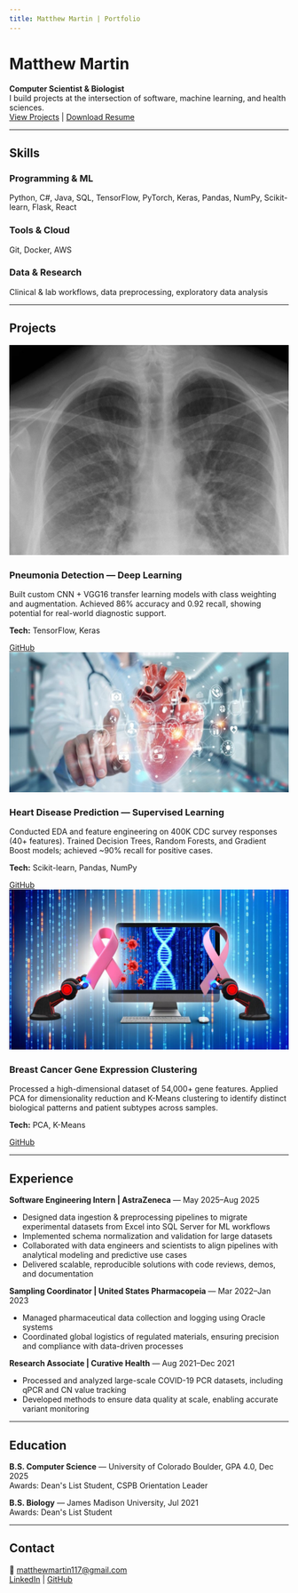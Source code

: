 ```yaml
---
title: Matthew Martin | Portfolio
---
```


<!-- HERO SECTION -->
# Matthew Martin
**Computer Scientist & Biologist**  
I build projects at the intersection of software, machine learning, and health sciences.  
[View Projects](#projects) | [Download Resume](assets/resumes/AIresume.pdf)

---

<!-- SKILLS SECTION -->
## Skills

### Programming & ML
Python, C#, Java, SQL, TensorFlow, PyTorch, Keras, Pandas, NumPy, Scikit-learn, Flask, React

### Tools & Cloud
Git, Docker, AWS

### Data & Research
Clinical & lab workflows, data preprocessing, exploratory data analysis

---

<!-- PROJECTS SECTION -->
## Projects

<div class="projects-grid">

<!-- Project 1 -->
<div class="project-card">
  <img src="assets/images/MLlung.png" alt="Pneumonia Detection Screenshot" />
  <h3>Pneumonia Detection — Deep Learning</h3>
  <p>Built custom CNN + VGG16 transfer learning models with class weighting and augmentation. Achieved 86% accuracy and 0.92 recall, showing potential for real-world diagnostic support.</p>
  <p><strong>Tech:</strong> TensorFlow, Keras</p>
  <a href="https://github.com/matthewmartin117/Pnuemonia-Detection-Deep-Learning">GitHub</a>
</div>

<!-- Project 2 -->
<div class="project-card">
  <img src="assets/images/heart.jpg" alt="Heart Disease Prediction Screenshot" />
  <h3>Heart Disease Prediction — Supervised Learning</h3>
  <p>Conducted EDA and feature engineering on 400K CDC survey responses (40+ features). Trained Decision Trees, Random Forests, and Gradient Boost models; achieved ~90% recall for positive cases.</p>
  <p><strong>Tech:</strong> Scikit-learn, Pandas, NumPy</p>
  <a href="https://github.com/matthewmartin117/HeartDisease-SupervisedLearning">GitHub</a>
</div>

<!-- Project 3 -->
<div class="project-card">
  <img src="assets/images/cancer.jpg" alt="Breast Cancer Gene Clustering Screenshot" />
  <h3>Breast Cancer Gene Expression Clustering</h3>
  <p>Processed a high-dimensional dataset of 54,000+ gene features. Applied PCA for dimensionality reduction and K-Means clustering to identify distinct biological patterns and patient subtypes across samples.</p>
  <p><strong>Tech:</strong> PCA, K-Means</p>
  <a href="https://github.com/matthewmartin117/Breast-Cancer-Clustering-unsupervised-Learning">GitHub</a>
</div>

</div>

---

<!-- EXPERIENCE SECTION -->
## Experience

**Software Engineering Intern | AstraZeneca** — May 2025–Aug 2025  
- Designed data ingestion & preprocessing pipelines to migrate experimental datasets from Excel into SQL Server for ML workflows  
- Implemented schema normalization and validation for large datasets  
- Collaborated with data engineers and scientists to align pipelines with analytical modeling and predictive use cases  
- Delivered scalable, reproducible solutions with code reviews, demos, and documentation  

**Sampling Coordinator | United States Pharmacopeia** — Mar 2022–Jan 2023  
- Managed pharmaceutical data collection and logging using Oracle systems  
- Coordinated global logistics of regulated materials, ensuring precision and compliance with data-driven processes  

**Research Associate | Curative Health** — Aug 2021–Dec 2021  
- Processed and analyzed large-scale COVID-19 PCR datasets, including qPCR and CN value tracking  
- Developed methods to ensure data quality at scale, enabling accurate variant monitoring  

---

<!-- EDUCATION SECTION -->
## Education

**B.S. Computer Science** — University of Colorado Boulder, GPA 4.0, Dec 2025  
Awards: Dean's List Student, CSPB Orientation Leader  

**B.S. Biology** — James Madison University, Jul 2021  
Awards: Dean's List Student  

---

<!-- CONTACT SECTION -->
## Contact

📧 matthewmartin117@gmail.com  
[LinkedIn](https://www.linkedin.com/in/matthew-martin-373787269/) | [GitHub](https://github.com/matthewmartin117)

